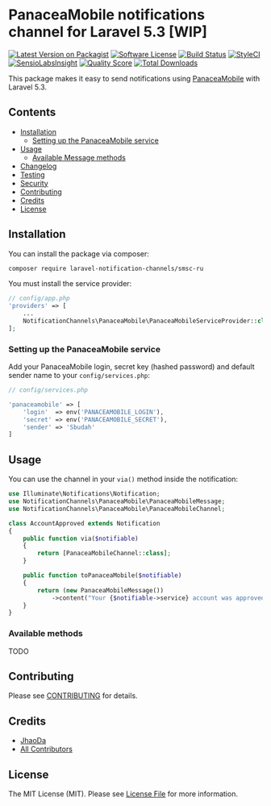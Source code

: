 # PanaceaMobile notifications channel for Laravel 5.3 [WIP]

[![Latest Version on Packagist](https://img.shields.io/packagist/v/Sbudah/panaceamobile.svg?style=flat-square)](https://packagist.org/packages/Sbudah/panaceamobile)
[![Software License](https://img.shields.io/badge/license-MIT-brightgreen.svg?style=flat-square)](LICENSE.md)
[![Build Status](https://img.shields.io/travis/Sbudah/panaceamobile/master.svg?style=flat-square)](https://travis-ci.org/Sbudah/panaceamobile)
[![StyleCI](https://styleci.io/repos/65589451/shield)](https://styleci.io/repos/65589451)
[![SensioLabsInsight](https://img.shields.io/sensiolabs/i/aceefe27-ba5a-49d7-9064-bc3abea0abeb.svg?style=flat-square)](https://insight.sensiolabs.com/projects/aceefe27-ba5a-49d7-9064-bc3abea0abeb)
[![Quality Score](https://img.shields.io/scrutinizer/g/Sbudah/panaceamobile.svg?style=flat-square)](https://scrutinizer-ci.com/g/Sbudah/panaceamobile)
[![Total Downloads](https://img.shields.io/packagist/dt/Sbudah/panaceamobile.svg?style=flat-square)](https://packagist.org/packages/Sbudah/panaceamobile)

This package makes it easy to send notifications using [PanaceaMobile](panaceamobile.com) with Laravel 5.3.

## Contents

- [Installation](#installation)
    - [Setting up the PanaceaMobile service](#setting-up-the-PanaceaMobile-service)
- [Usage](#usage)
    - [Available Message methods](#available-message-methods)
- [Changelog](#changelog)
- [Testing](#testing)
- [Security](#security)
- [Contributing](#contributing)
- [Credits](#credits)
- [License](#license)


## Installation

You can install the package via composer:

```bash
composer require laravel-notification-channels/smsc-ru
```

You must install the service provider:
```php
// config/app.php
'providers' => [
    ...
    NotificationChannels\PanaceaMobile\PanaceaMobileServiceProvider::class,
];
```

### Setting up the PanaceaMobile service

Add your PanaceaMobile login, secret key (hashed password) and default sender name  to your `config/services.php`:

```php
// config/services.php

'panaceamobile' => [
    'login'  => env('PANACEAMOBILE_LOGIN'),
    'secret' => env('PANACEAMOBILE_SECRET'),
    'sender' => 'Sbudah'
]
```

## Usage

You can use the channel in your `via()` method inside the notification:

```php
use Illuminate\Notifications\Notification;
use NotificationChannels\PanaceaMobile\PanaceaMobileMessage;
use NotificationChannels\PanaceaMobile\PanaceaMobileChannel;

class AccountApproved extends Notification
{
    public function via($notifiable)
    {
        return [PanaceaMobileChannel::class];
    }

    public function toPanaceaMobile($notifiable)
    {
        return (new PanaceaMobileMessage())
            ->content("Your {$notifiable->service} account was approved!");
    }
}
```

### Available methods

TODO

## Contributing

Please see [CONTRIBUTING](CONTRIBUTING.md) for details.

## Credits

- [JhaoDa](https://github.com/jhaoda)
- [All Contributors](../../contributors)

## License

The MIT License (MIT). Please see [License File](LICENSE.md) for more information.
